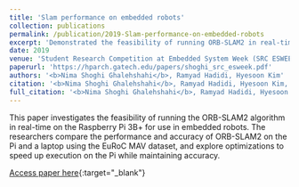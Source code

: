 ```yaml
---
title: 'Slam performance on embedded robots'
collection: publications
permalink: /publication/2019-Slam-performance-on-embedded-robots
excerpt: 'Demonstrated the feasibility of running ORB-SLAM2 in real-time on the Raspberry Pi 3B+ for embedded robots through optimizations that achieved a 5x speedup with minor impact on accuracy.'
date: 2019
venue: 'Student Research Competition at Embedded System Week (SRC ESWEEK)'
paperurl: 'https://hparch.gatech.edu/papers/shoghi_src_esweek.pdf'
authors: '<b>Nima Shoghi Ghalehshahi</b>, Ramyad Hadidi, Hyesoon Kim'
citation: '<b>Nima Shoghi Ghalehshahi</b>, Ramyad Hadidi, Hyesoon Kim, Student Research Competition at Embedded System Week (SRC ESWEEK), 2019'
full_citation: '<b>Nima Shoghi Ghalehshahi</b>, Ramyad Hadidi, Hyesoon Kim, Student Research Competition at Embedded System Week (SRC ESWEEK), 2019'
---
```


This paper investigates the feasibility of running the ORB-SLAM2 algorithm in real-time on the Raspberry Pi 3B+ for use in embedded robots. The researchers compare the performance and accuracy of ORB-SLAM2 on the Pi and a laptop using the EuRoC MAV dataset, and explore optimizations to speed up execution on the Pi while maintaining accuracy.

[Access paper here](https://hparch.gatech.edu/papers/shoghi_src_esweek.pdf){:target="_blank"}
